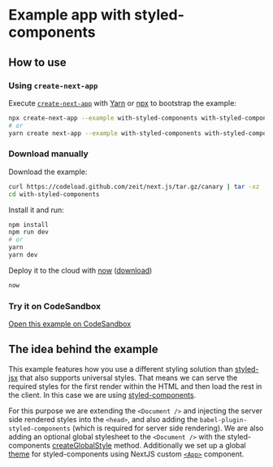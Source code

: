# Example app with styled-components

## How to use

### Using `create-next-app`

Execute [`create-next-app`](https://github.com/segmentio/create-next-app) with [Yarn](https://yarnpkg.com/lang/en/docs/cli/create/) or [npx](https://github.com/zkat/npx#readme) to bootstrap the example:

```bash
npx create-next-app --example with-styled-components with-styled-components-app
# or
yarn create next-app --example with-styled-components with-styled-components-app
```

### Download manually

Download the example:

```bash
curl https://codeload.github.com/zeit/next.js/tar.gz/canary | tar -xz --strip=2 next.js-canary/examples/with-styled-components
cd with-styled-components
```

Install it and run:

```bash
npm install
npm run dev
# or
yarn
yarn dev
```

Deploy it to the cloud with [now](https://zeit.co/now) ([download](https://zeit.co/download))

```bash
now
```

### Try it on CodeSandbox

[Open this example on CodeSandbox](https://codesandbox.io/s/github/zeit/next.js/tree/canary/examples/with-styled-components)

## The idea behind the example

This example features how you use a different styling solution than [styled-jsx](https://github.com/zeit/styled-jsx) that also supports universal styles. That means we can serve the required styles for the first render within the HTML and then load the rest in the client. In this case we are using [styled-components](https://github.com/styled-components/styled-components).

For this purpose we are extending the `<Document />` and injecting the server side rendered styles into the `<head>`, and also adding the `babel-plugin-styled-components` (which is required for server side rendering). We are also adding an optional global stylesheet to the `<Document />` with the styled-components [createGlobalStyle](https://www.styled-components.com/docs/api#createglobalstyle) method. Additionally we set up a global [theme](https://www.styled-components.com/docs/advanced#theming) for styled-components using NextJS custom [`<App>`](https://nextjs.org/docs#custom-app) component.
